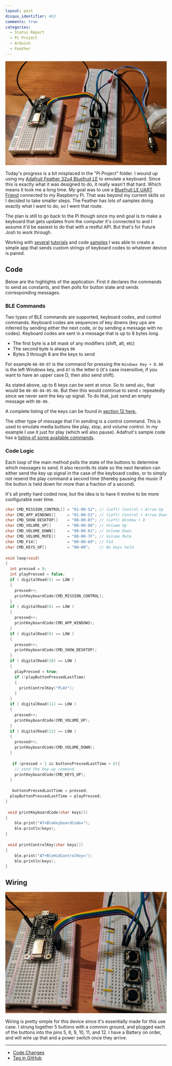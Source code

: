 ```yaml
---
layout: post
disqus_identifier: #63
comments: true
categories:
  - Status Report
  - Pi Project
  - Arduino
  - Feather
---
```

[![Feather](/images/posts/2019/2019-06-23-Pi-Projec-Status-Report-Day-8/feather_small.jpg)](/images/posts/2019/2019-06-23-Pi-Projec-Status-Report-Day-8/feather.jpg)

Today's progress is a bit misplaced in the "Pi Project" folder. I wound up
using my [Adafruit Feather 32u4 Bluefruit
LE](https://www.adafruit.com/product/3379) to emulate a keyboard. Since this is
exactly what it was designed to do, it really wasn't that hard. Which means it
took me a long time. My goal was to use a [Bluefruit LE UART
Friend](https://www.adafruit.com/product/2479) connected to my Raspberry Pi.
That was beyond my current skills so I decided to take smaller steps. The
Feather has lots of samples doing exactly what I want to do, so I went that
route.

The plan is still to go back to the Pi though since my end goal is to make a
keyboard that gets updates from the computer it's connected to and I assume
it'd be easiest to do that with a restful API. But that's for Future Josh to
work through.

Working with
[several](https://learn.adafruit.com/custom-wireless-bluetooth-cherry-mx-gamepad/)
[tutorials](https://learn.adafruit.com/introducing-adafruit-ble-bluetooth-low-energy-friend/ble-gatt)
and code
[samples](https://github.com/adafruit/Adafruit_BluefruitLE_nRF51/tree/master/examples)
I was able to create a simple app that sends custom strings of keyboard codes
to whatever device is paired.

## Code

Below are the highlights of the application. First it declares the commands to
send as constants, and then polls for button state and sends corresponding
messages.

### BLE Commands

Two types of BLE commands are supported, keyboard codes, and control commands.
Keyboard codes are sequences of key downs (key ups are inferred by sending
either the next code, or by sending a message with no codes). Keyboard codes
are sent in a message that is up to 8 bytes long.

* The first byte is a bit mask of any modifiers (shift, alt, etc)
* The second byte is always `00`
* Bytes 3 through 8 are the keys to send

For example `08-00-07` is the command for pressing the `Windows Key + D`. `08`
is the left Windows key, and `07` is the letter `D` (it's case insensitive, if
you want to have an upper case D, then also send shift).

As stated above, up to 6 keys can be sent at once. So to send `abc`, that
would be `00-00-04-05-06`. But then this would continue to send `c` repeatedly
since we never sent the key up signal. To do that, just send an empty message
with `00-00`.

A complete listing of the keys can be found in [section 12 here.](http://www.freebsddiary.org/APC/usb_hid_usages.php)

The other type of message that I'm sending is a control command. This is used
to emulate media buttons like play, stop, and volume control. In my example I
use it just for play (which will also pause). Adafruit's sample code has a
[listing of some available
commands](https://github.com/adafruit/Adafruit_BluefruitLE_nRF51/blob/master/examples/hidcontrolkey/hidcontrolkey.ino#L246).

### Code Logic

Each loop of the main method polls the state of the buttons to determine which
messages to send. It also records its state so the next iteration can either
send the key up signal in the case of the keyboard codes, or to simply not
resend the play command a second time (thereby pausing the music if the button
is held down for more than a fraction of a second).

It's all pretty hard coded now, but the idea is to have it evolve to be more
configurable over time.

```c
char CMD_MISSION_CONTROL[] = "01-00-52"; // (Left) Control + Arrow Up
char CMD_APP_WINDOWS[]     = "01-00-51"; // (Left) Control + Arrow Down
char CMD_SHOW_DESKTOP[]    = "08-00-07"; // (Left) Window + D
char CMD_VOLUME_UP[]       = "00-00-80"; // Volume Up
char CMD_VOLUME_DOWN[]     = "00-00-81"; // Volume Down
char CMD_VOLUME_MUTE[]     = "00-00-7F"; // Volume Mute
char CMD_F14[]             = "00-00-69"; // F14
char CMD_KEYS_UP[]         = "00-00";    // No keys held

void loop(void)
{
  int pressed = 0;
  int playPressed = false;
  if ( digitalRead(5) == LOW )
  {
    pressed++;
    printKeyboardCode(CMD_MISSION_CONTROL);
  }
  if ( digitalRead(6) == LOW )
  {
    pressed++;
    printKeyboardCode(CMD_APP_WINDOWS);
  }
  if ( digitalRead(9) == LOW )
  {
    pressed++;
    printKeyboardCode(CMD_SHOW_DESKTOP);
  }
  if ( digitalRead(10) == LOW )
  {
    playPressed = true;
    if (!playButtonPressedLastTime)
    {
      printControlKey("PLAY");
    }
  }
  if ( digitalRead(11) == LOW )
  {
    pressed++;
    printKeyboardCode(CMD_VOLUME_UP);
  }
  if ( digitalRead(12) == LOW )
  {
    pressed++;
    printKeyboardCode(CMD_VOLUME_DOWN);
  }

   if (pressed < 1 && buttonsPressedLastTime > 0){
    // send the key-up command
    printKeyboardCode(CMD_KEYS_UP);
  }

   buttonsPressedLastTime = pressed;
  playButtonPressedLastTime = playPressed;
}

 void printKeyboardCode(char keys[])
{
    ble.print("AT+BleKeyboardCode=");
    ble.println(keys);
}

 void printControlKey(char keys[])
{
    ble.print("AT+BleHidControlKey=");
    ble.println(keys);
}
```

## Wiring

[![Close Up](/images/posts/2019/2019-06-23-Pi-Projec-Status-Report-Day-8/feather_close_small.jpg)](/images/posts/2019/2019-06-23-Pi-Projec-Status-Report-Day-8/feather_close.jpg)

Wiring is pretty simple for this device since it's essentially made for this
use case. I strung together 5 buttons with a common ground, and plugged each of
the buttons into the pins 5, 6, 9, 10, 11, and 12. I have a Battery on order,
and will wire up that and a power switch once they arrive.

---

* [Code Changes](https://github.com/jquintus/PiProject/pull/9)
* [Tag in GitHub](https://github.com/jquintus/PiProject/releases/tag/status8)
